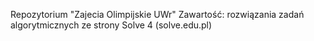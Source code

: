 Repozytorium "Zajecia Olimpijskie UWr"
Zawartość: rozwiązania zadań algorytmicznych ze strony Solve 4 (solve.edu.pl)
